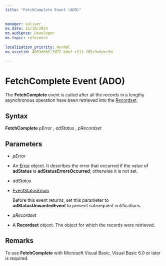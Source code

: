 ```yaml
---
title: "FetchComplete Event (ADO)"
 
 
manager: soliver
ms.date: 11/16/2014
ms.audience: Developer
ms.topic: reference
  
localization_priority: Normal
ms.assetid: 4863d5b5-7d77-bdef-c511-f85c9e6dec9d

---
```


# FetchComplete Event (ADO)

The **FetchComplete** event is called after all the records in a lengthy asynchronous operation have been retrieved into the [Recordset](recordset-object-ado.md).
  
## Syntax

 **FetchComplete** *pError*  ,  *adStatus*  ,  *pRecordset* 
  
## Parameters

-  *pError* 
    
- An [Error](error-object-ado.md) object. It describes the error that occurred if the value of **adStatus** is **adStatusErrorsOccurred**; otherwise it is not set. 
    
-  *adStatus* 
    
- [EventStatusEnum](eventstatusenum.md)
    
    Before this event returns, set this parameter to **adStatusUnwantedEvent** to prevent subsequent notifications. 
    
-  *pRecordset* 
    
- A **Recordset** object. The object for which the records were retrieved. 
    
## Remarks

To use **FetchComplete** with Microsoft Visual Basic, Visual Basic 6.0 or later is required. 
  

